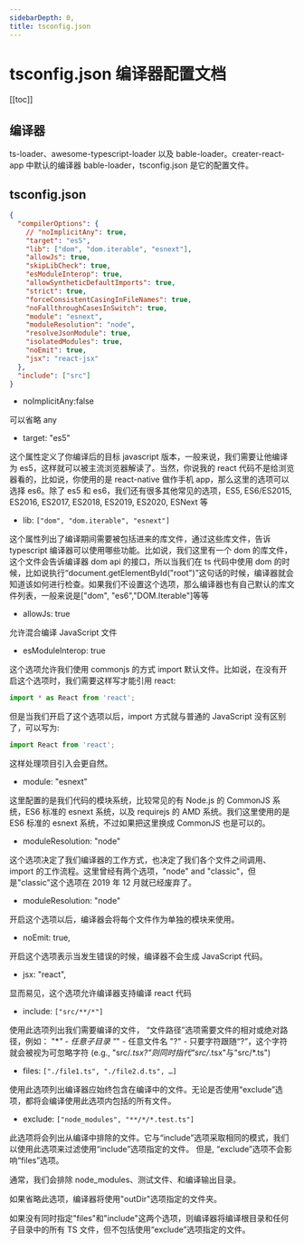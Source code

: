 ```yaml
---
sidebarDepth: 0,
title: tsconfig.json
---
```


# tsconfig.json 编译器配置文档

[[toc]]

## 编译器

ts-loader、awesome-typescript-loader 以及 bable-loader。creater-react-app 中默认的编译器 bable-loader，tsconfig.json 是它的配置文件。

## tsconfig.json

```json
{
  "compilerOptions": {
    // "noImplicitAny": true,
    "target": "es5",
    "lib": ["dom", "dom.iterable", "esnext"],
    "allowJs": true,
    "skipLibCheck": true,
    "esModuleInterop": true,
    "allowSyntheticDefaultImports": true,
    "strict": true,
    "forceConsistentCasingInFileNames": true,
    "noFallthroughCasesInSwitch": true,
    "module": "esnext",
    "moduleResolution": "node",
    "resolveJsonModule": true,
    "isolatedModules": true,
    "noEmit": true,
    "jsx": "react-jsx"
  },
  "include": ["src"]
}
```

- noImplicitAny:false

可以省略 any

- target: "es5"

这个属性定义了你编译后的目标 javascript 版本，一般来说，我们需要让他编译为 es5，这样就可以被主流浏览器解读了。当然，你说我的 react 代码不是给浏览器看的，比如说，你使用的是 react-native 做作手机 app，那么这里的选项可以选择 es6。除了 es5 和 es6，我们还有很多其他常见的选项，ES5, ES6/ES2015, ES2016, ES2017, ES2018, ES2019, ES2020, ESNext 等

- lib: `["dom", "dom.iterable", "esnext"]`

这个属性列出了编译期间需要被包括进来的库文件，通过这些库文件，告诉 typescript 编译器可以使用哪些功能。比如说，我们这里有一个 dom 的库文件，这个文件会告诉编译器 dom api 的接口，所以当我们在 ts 代码中使用 dom 的时候，比如说执行“document.getElementById("root")”这句话的时候，编译器就会知道该如何进行检查。如果我们不设置这个选项，那么编译器也有自己默认的库文件列表，一般来说是["dom", "es6","DOM.Iterable"]等等

- allowJs: true

允许混合编译 JavaScript 文件

- esModuleInterop: true

这个选项允许我们使用 commonjs 的方式 import 默认文件。比如说，在没有开启这个选项时，我们需要这样写才能引用 react:

```js
import * as React from 'react';
```

但是当我们开启了这个选项以后，import 方式就与普通的 JavaScript 没有区别了，可以写为:

```js
import React from 'react';
```

这样处理项目引入会更自然。

- module: "esnext"

这里配置的是我们代码的模块系统，比较常见的有 Node.js 的 CommonJS 系统，ES6 标准的 esnext 系统，以及 requirejs 的 AMD 系统。我们这里使用的是 ES6 标准的 esnext 系统，不过如果把这里换成 CommonJS 也是可以的。

- moduleResolution: "node"

这个选项决定了我们编译器的工作方式，也决定了我们各个文件之间调用、import 的工作流程。这里曾经有两个选项，"node" and "classic"，但是"classic"这个选项在 2019 年 12 月就已经废弃了。

- moduleResolution: "node"

开启这个选项以后，编译器会将每个文件作为单独的模块来使用。

- noEmit: true,

开启这个选项表示当发生错误的时候，编译器不会生成 JavaScript 代码。

- jsx: "react",

显而易见，这个选项允许编译器支持编译 react 代码

- include: `["src/**/*"]`

使用此选项列出我们需要编译的文件， “文件路径”选项需要文件的相对或绝对路径，例如：
"\*_" - 任意子目录
"_" - 任意文件名
"?" - 只要字符跟随“?”，这个字符就会被视为可忽略字符 (e.g., "src/_.tsx?"则同时指代"src/_.tsx"与"src/\*.ts")

- files: `["./file1.ts", "./file2.d.ts", …]`

使用此选项列出编译器应始终包含在编译中的文件。无论是否使用“exclude”选项，都将会编译使用此选项内包括的所有文件。

- exclude: `["node_modules", "**/*/*.test.ts"]`

此选项将会列出从编译中排除的文件。它与“include”选项采取相同的模式，我们以使用此选项来过滤使用“include”选项指定的文件。 但是, “exclude”选项不会影响“files”选项。

通常，我们会排除 node_modules、测试文件、和编译输出目录。

如果省略此选项，编译器将使用"outDir"选项指定的文件夹。

如果没有同时指定"files"和"include"这两个选项，则编译器将编译根目录和任何子目录中的所有 TS 文件，但不包括使用“exclude”选项指定的文件。
